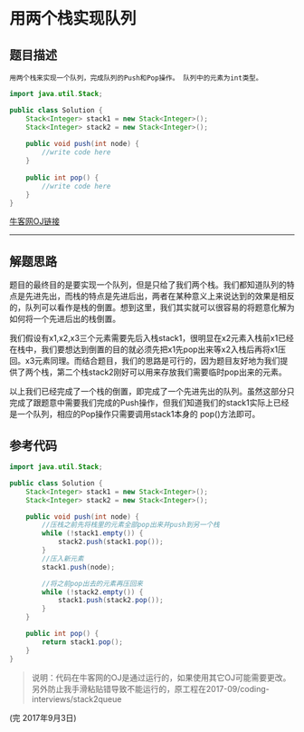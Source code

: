 # 用两个栈实现队列
## 题目描述
    用两个栈来实现一个队列，完成队列的Push和Pop操作。 队列中的元素为int类型。

```java
import java.util.Stack;

public class Solution {
    Stack<Integer> stack1 = new Stack<Integer>();
    Stack<Integer> stack2 = new Stack<Integer>();
    
    public void push(int node) {
        //write code here
    }
    
    public int pop() {
        //write code here
    }
}
```
[牛客网OJ链接](https://www.nowcoder.com/practice/54275ddae22f475981afa2244dd448c6?tpId=13&tqId=11158&tPage=1&rp=1&ru=%2Fta%2Fcoding-interviews&qru=%2Fta%2Fcoding-interviews%2Fquestion-ranking)

---
## 解题思路
题目的最终目的是要实现一个队列，但是只给了我们两个栈。我们都知道队列的特点是先进先出，而栈的特点是先进后出，两者在某种意义上来说达到的效果是相反的，队列可以看作是栈的倒置。想到这里，我们其实就可以很容易的将题意化解为如何将一个先进后出的栈倒置。

我们假设有x1,x2,x3三个元素需要先后入栈stack1，很明显在x2元素入栈前x1已经在栈中，我们要想达到倒置的目的就必须先把x1先pop出来等x2入栈后再将x1压回。x3元素同理。而结合题目，我们的思路是可行的，因为题目友好地为我们提供了两个栈，第二个栈stack2刚好可以用来存放我们需要临时pop出来的元素。

以上我们已经完成了一个栈的倒置，即完成了一个先进先出的队列。虽然这部分只完成了跟题意中需要我们完成的Push操作，但我们知道我们的stack1实际上已经是一个队列，相应的Pop操作只需要调用stack1本身的
pop()方法即可。

## 参考代码
```java
import java.util.Stack;

public class Solution {
    Stack<Integer> stack1 = new Stack<Integer>();
    Stack<Integer> stack2 = new Stack<Integer>();

    public void push(int node) {
        //压栈之前先将栈里的元素全部pop出来并push到另一个栈
        while (!stack1.empty()) {
            stack2.push(stack1.pop());
        }
        //压入新元素
        stack1.push(node);

        //将之前pop出去的元素再压回来
        while (!stack2.empty()) {
            stack1.push(stack2.pop());
        }
    }

    public int pop() {
        return stack1.pop();
    }
}
```

>说明：代码在牛客网的OJ是通过运行的，如果使用其它OJ可能需要更改。另外防止我手滑粘贴错导致不能运行的，原工程在2017-09/coding-interviews/stack2queue

(完 2017年9月3日)